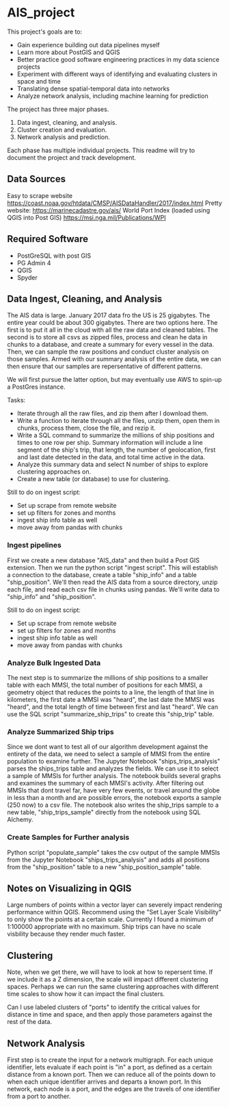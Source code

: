 # AIS_project

This project's goals are to:
- Gain experience building out data pipelines myself
- Learn more about PostGIS and QGIS
- Better practice good software engineering practices in my data science projects
- Experiment with different ways of identifying and evaluating clusters in space and time
- Translating dense spatial-temporal data into networks
- Analyze network analysis, including machine learning for prediction

The project has three major phases.
  1. Data ingest, cleaning, and analysis.
  2. Cluster creation and evaluation.
  3. Network analysis and prediction.

  Each phase has multiple individual projects.  This readme will try to document the project and track development.

  ## Data Sources
  Easy to scrape website
  https://coast.noaa.gov/htdata/CMSP/AISDataHandler/2017/index.html
  Pretty website:
  https://marinecadastre.gov/ais/
  World Port Index (loaded using QGIS into Post GIS)
  https://msi.nga.mil/Publications/WPI


  ## Required Software
  - PostGreSQL with post GIS
  - PG Admin 4
  - QGIS
  - Spyder

  ## Data Ingest, Cleaning, and Analysis

  The AIS data is large.  January 2017 data fro the US is 25 gigabytes.  The entire year could be about 300 gigabytes.  There are two options here.  The first is to put it all in the cloud with all the raw data and cleaned tables.  The second is to  store all csvs as zipped files, process and clean he data in chunks to a database, and create a summary for every vessel in the data.  Then, we can sample the raw positions and conduct cluster analysis on those samples.  Armed with our summary analysis of the entire data, we can then ensure that our samples are repersentative of different patterns.

  We will first pursue the latter option, but may eventually use AWS to spin-up a PostGres instance.

  Tasks:
  - Iterate through all the raw files, and zip them after I download them.
  - Write a function to iterate through all the files, unzip them, open them in chunks, process them, close the file, and rezip it.
  - Write a SQL command to summarize the millions of ship positions and times to one row per ship.  Summary information will include a line segment of the ship's trip, that length, the number of geolocation, first and last date detected in the data, and total time active in the data.
  - Analyze this summary data and select N number of ships to explore clustering approaches on.
  - Create a new table (or database) to use for clustering.

  Still to do on ingest script:
  - Set up scrape from remote website
  - set up filters for zones and months
  - ingest ship info table as well
  - move away from pandas with chunks

  ### Ingest pipelines
  First we create a new database "AIS_data" and then build a Post GIS extension.  Then we run the python script "ingest script".  This will establish a connection to the database, create a table "ship_info" and a table "ship_position".  We'll then read the AIS data from a source directory, unzip each file, and read each csv file in chunks using pandas.  We'll write data to "ship_info" and "ship_position".

  Still to do on ingest script:
  - Set up scrape from remote website
  - set up filters for zones and months
  - ingest ship info table as well
  - move away from pandas with chunks

  ### Analyze Bulk Ingested Data
  The next step is to summarize the millions of ship positions to a smaller table with each MMSI, the total number of positions for each MMSI, a geometry object that reduces the points to a line, the length of that line in kilometers, the first date a MMSI was "heard", the last date the MMSI was "heard", and the total length of time between first and last "heard".  We can use the SQL script "summarize_ship_trips" to create this "ship_trip" table.


  ### Analyze Summarized Ship trips
  Since we dont want to test all of our algorithm development against the entirety of the data, we need to select a sample of MMSI from the entire population to examine further.  The Jupyter Notebook "ships_trips_analysis" parses the ships_trips table and analyzes the fields.  We can use it to select a sample of MMSIs for further analysis.  The notebook builds several graphs and examines the summary of each MMSI's activity.  After filtering out MMSIs that dont travel far, have very few events, or travel around the globe in less than a month and are possible errors, the notebook exports a sample (250 now) to a csv file.  The notebook also writes the ship_trips sample to a new table, "ship_trips_sample" directly from the notebook using SQL Alchemy.

  ### Create Samples for Further analysis
  Python script "populate_sample" takes the csv output of the sample MMSIs from the Jupyter Notebook "ships_trips_analysis" and adds all positions from the "ship_position" table to a new "ship_position_sample" table.

  ## Notes on Visualizing in QGIS

  Large numbers of points within a vector layer can severely impact rendering performance within QGIS.  Recommend using the "Set Layer Scale Visibility" to only show the points at a certain scale.  Currently I found a minimum of 1:100000 appropriate with no maximum.  Ship trips can have no scale visbility because they render much faster.


  ## Clustering

  Note, when we get there, we will have to look at how to repersent time.  If we include it as a Z dimension, the scale will impact different clustering spaces.  Perhaps we can run the same clustering approaches with different time scales to show how it can impact the final clusters.

  Can I use labeled clusters of "ports" to identify the critical values for distance in time and space, and then apply those parameters against the rest of the data.

  ## Network Analysis

  First step is to create the input for a network multigraph.  For each unique identifier, lets evaluate if each point is "in" a port, as defined as a certain distance from a known port.  Then we can reduce all of the points down to when each unique identifier arrives and departs a known port.  In this network, each node is a port, and the edges are the travels of one identifier from a port to another.  
